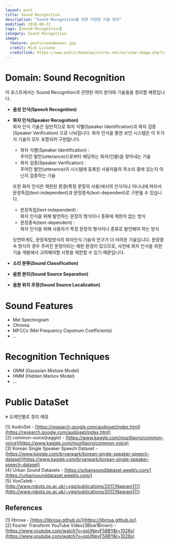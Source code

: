 ```yaml
---
layout: post
title: Sound Recognition
description: "Sound Recognition을 위한 다양한 기술 정리"
modified: 2018-08-23
tags: [Sound Recognition]
category: Sound Recognition
image:
  feature: posts/soundwaves.jpg
  credit: Mick Lissone
  creditlink: https://www.publicdomainpictures.net/en/view-image.php?image=68467&picture=sound-waves
---
```


# Domain: Sound Recognition
이 포스트에서는 Sound Recognition과 관련된 여러 분야와 기술들을 정리할 예정입니다.

- **음성 인식(Speech Recognition)**

- **화자 인식(Speaker Recognition)** <br/>
    화자 인식 기술은 일반적으로 화자 식별(Speaker Identification)과 화자 검증(Speaker Verification) 으로 나눠집니다. 화자 인식을 통한 보안 시스템은 이 두가지 기술이 모두 포함되어 구현됩니다.
    + 화자 식별(Speaker Identification) : <br/>
    주어진 발언(utterance)으로부터 해당하는 화자(인물)을 찾아내는 기술
    + 화자 검증(Speaker Verification) : <br/>
    주어진 발언(utterance)이 시스템에 등록된 사용자들의 목소리 중에 있는지 아닌지 검증하는 기술

    또한 화자 인식은 제한된 환경(특정 문장의 사용)에서의 인식이냐 아니냐에 따라서 문장독립(text-independent)과 문장종속(text-dependent)로 구분될 수 있습니다.
    + 문장독립(text-independent) : <br/>
    화자 인식을 위해 발언하는 문장의 형식이나 종류에 제한이 없는 방식
    + 문장종속(text-dependent) : <br/>
    화자 인식을 위해 사용자가 특정 문장의 형식이나 종류로 발언해야 하는 방식

    당연하게도, 문장독립방식의 화자인식 기술의 연구가 더 어려운 기술입니다.
    문장종속 방식의 경우 주어진 문장이라는 제한 환경이 있으므로, 사전에 화자 인식을 위한 기술 개발에서 고려해야할 사항을 제한할 수 있기 때문입니다.

- **소리 분류(Sound Classification)** <br/>
- **음원 분리(Sound Source Separation)** <br/>
- **음원 위치 추정(Sound Source Localization)** <br/>

# Sound Features
- Mel Spectrogram <br/>
- Chroma <br/>
- MFCCs (Mel Frequency Cepstrum Coefficients) <br/>
- ...

# Recognition Techniques
- GMM (Gaussian Mixture Model)
- HMM (Hidden Markov Model)
- ...

# Public DataSet
※ 도메인별로 정리 예정

[1] AudioSet - [https://research.google.com/audioset/index.html](https://research.google.com/audioset/index.html) <br/>
[2] common-voice(kaggle) - [https://www.kaggle.com/mozillaorg/common-voice](https://www.kaggle.com/mozillaorg/common-voice) <br/>
[3] Korean Single Speaker Speech Dataset - [https://www.kaggle.com/bryanpark/korean-single-speaker-speech-dataset](https://www.kaggle.com/bryanpark/korean-single-speaker-speech-dataset) <br/>
[4] Urban Sound Datasets - [https://urbansounddataset.weebly.com/](https://urbansounddataset.weebly.com/) <br/>
[5] VoxCeleb - [http://www.robots.ox.ac.uk/~vgg/publications/2017/Nagrani17/](http://www.robots.ox.ac.uk/~vgg/publications/2017/Nagrani17/) <br/>

## References
[1] librosa - [https://librosa.github.io/](https://librosa.github.io/) <br/>
[2] Fourier Transform YouTube Video(3Blue1Brown) - [https://www.youtube.com/watch?v=spUNpyF58BY&t=1026s](https://www.youtube.com/watch?v=spUNpyF58BY&t=1026s) <br/>